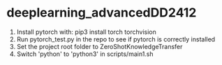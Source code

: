 # deeplearning_advancedDD2412

1. Install pytorch with: pip3 install torch torchvision
2. Run pytorch_test.py in the repo to see if pytorch is correctly installed
3. Set the project root folder to ZeroShotKnowledgeTransfer
4. Switch 'python' to 'python3' in scripts/main1.sh 

